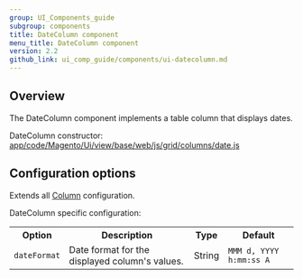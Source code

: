 ```yaml
---
group: UI_Components_guide
subgroup: components
title: DateColumn component
menu_title: DateColumn component
version: 2.2
github_link: ui_comp_guide/components/ui-datecolumn.md
---
```


## Overview

The DateColumn component implements a table column that displays dates.

DateColumn сonstructor: [app/code/Magento/Ui/view/base/web/js/grid/columns/date.js]({{site.mage2200url}}app/code/Magento/Ui/view/base/web/js/grid/columns/date.js)

## Сonfiguration options

Extends all [Column]({{page.baseurl}}/ui_comp_guide/components/ui-column.html) configuration.

DateColumn specific configuration:

<table>
  <tr>
    <th>Option</th>
    <th>Description</th>
    <th>Type</th>
    <th>Default</th>
  </tr>
  <tr>
    <td><code>dateFormat</code></td>
    <td>Date format for the displayed column's values.</td>
    <td>String</td>
    <td><code>MMM d, YYYY h:mm:ss A</code></td>
  </tr>
</table>
